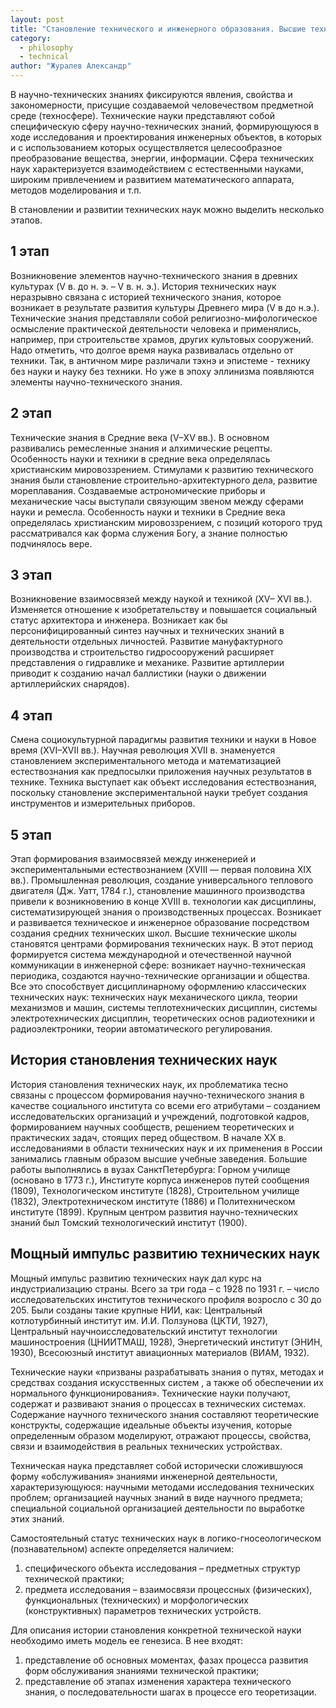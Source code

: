 ```yaml
---
layout: post
title: "Становление технического и инженерного образования. Высшие технические школы как центры формирования технических наук."
category:
  - philosophy
  - technical
author: "Журалев Александр"
---
```


В научно-технических знаниях фиксируются явления, свойства и
закономерности, присущие создаваемой человечеством предметной среде
(техносфере). Технические науки представляют собой специфическую сферу
научно-технических знаний, формирующуюся в ходе исследования и
проектирования инженерных объектов, в которых и с использованием
которых осуществляется целесообразное преобразование вещества, энергии,
информации. Сфера технических наук характеризуется взаимодействием с
естественными науками, широким привлечением и развитием
математического аппарата, методов моделирования и т.п.

В становлении и развитии технических наук можно выделить несколько
этапов.

## 1 этап
Возникновение элементов научно-технического знания в
древних культурах (V в. до н. э. – V в. н. э.). История технических наук
неразрывно связана с историей технического знания, которое возникает в
результате развития культуры Древнего мира (V в до н.э.). Технические
знания представляли собой религиозно-мифологическое осмысление
практической деятельности человека и применялись, например, при
строительстве храмов, других культовых сооружений. Надо отметить, что
долгое время наука развивалась отдельно от техники. Так, в античном мире
различали тэхнэ и эпистеме - технику без науки и науку без техники. Но уже
в эпоху эллинизма появляются элементы научно-технического знания.

## 2 этап
Технические знания в Средние века (V–XV вв.). В основном
развивались ремесленные знания и алхимические рецепты. Особенность науки
и техники в средние века определялась христианским мировоззрением.
Стимулами к развитию технического знания были становление строительно-архитектурного дела, развитие мореплавания. Создаваемые астрономические
приборы и механические часы выступали связующим звеном между сферами
науки и ремесла. Особенность науки и техники в Средние века определялась
христианским мировоззрением, с позиций которого труд рассматривался как
форма служения Богу, а знание полностью подчинялось вере.

## 3 этап
Возникновение взаимосвязей между наукой и техникой (XV–
XVI вв.). Изменяется отношение к изобретательству и повышается
социальный статус архитектора и инженера. Возникает как бы
персонифицированный синтез научных и технических знаний в деятельности
отдельных личностей. Развитие мануфактурного производства и
строительство гидросооружений расширяет представления о гидравлике и
механике. Развитие артиллерии приводит к созданию начал баллистики (науки
о движении артиллерийских снарядов).

## 4 этап
Смена социокультурной парадигмы развития техники и науки
в Новое время (XVI–XVII вв.). Научная революция XVII в. знаменуется
становлением экспериментального метода и математизацией естествознания
как предпосылки приложения научных результатов в технике. Техника
выступает как объект исследования естествознания, поскольку становление
экспериментальной науки требует создания инструментов и измерительных
приборов.

## 5 этап
Этап формирования взаимосвязей между инженерией и
экспериментальными естествознанием (XVIII — первая половина XIX вв.).
Промышленная революция, создание универсального теплового двигателя
(Дж. Уатт, 1784 г.), становление машинного производства привели к
возникновению в конце XVIII в. технологии как дисциплины,
систематизирующей знания о производственных процессах. Возникает и
развивается техническое и инженерное образование посредством создания
средних технических школ. Высшие технические школы становятся центрами
формирования технических наук. В этот период формируется система
международной и отечественной научной коммуникации в инженерной сфере:
возникает научно-техническая периодика, создаются научно-технические
организации и общества. Все это способствует дисциплинарному оформлению
классических технических наук: технических наук механического цикла,
теории механизмов и машин, системы теплотехнических дисциплин, системы
электротехнических дисциплин, теоретических основ радиотехники и
радиоэлектроники, теории автоматического регулирования.

## История становления технических наук
История становления технических наук, их проблематика тесно
связаны с процессом формирования научно-технического знания в качестве
социального института со всеми его атрибутами – созданием
исследовательских организаций и учреждений, подготовкой кадров,
формированием научных сообществ, решением теоретических и практических
задач, стоящих перед обществом. В начале XX в. исследованиями в области
технических наук и их применения в России занимались главным образом
высшие учебные заведения. Большие работы выполнялись в вузах СанктПетербурга: Горном училище (основано в 1773 г.), Институте корпуса
инженеров путей сообщения (1809), Технологическом институте (1828),
Строительном училище (1832), Электротехническом институте (1886) и
Политехническом институте (1899). Крупным центром развития научно-технических знаний был Томский технологический институт (1900).

## Мощный импульс развитию технических наук
Мощный импульс развитию технических наук дал курс на
индустриализацию страны. Всего за три года – с 1928 по 1931 г. – число
исследовательских институтов технического профиля возросло с 30 до 205.
Были созданы такие крупные НИИ, как: Центральный котлотурбинный
институт им. И.И. Ползунова (ЦКТИ, 1927), Центральный научноисследовательский институт технологии машиностроения (ЦНИИТМАШ,
1928), Энергетический институт (ЭНИН, 1930), Всесоюзный институт
авиационных материалов (ВИАМ, 1932).

Технические науки «призваны разрабатывать знания о путях, методах и
средствах создания искусственных систем , а также об обеспечении их
нормального функционирования». Технические науки получают, содержат и
развивают знания о процессах в технических системах. Содержание научного
технического знания составляют теоретические конструкты, содержащие
идеальные объекты изучения, которые определенным образом моделируют,
отражают процессы, свойства, связи и взаимодействия в реальных
технических устройствах.

Техническая наука представляет собой исторически сложившуюся
форму «обслуживания» знаниями инженерной деятельности,
характеризующуюся: научными методами исследования технических
проблем; организацией научных знаний в виде научного предмета;
специальной социальной организацией деятельности по выработке этих
знаний.

Самостоятельный статус технических наук в логико-гносеологическом
(познавательном) аспекте определяется наличием:
1. специфического объекта исследования – предметных структур технической практики;
2. предмета исследования – взаимосвязи процессных (физических), функциональных (технических) и морфологических (конструктивных) параметров технических устройств.

Для описания истории становления конкретной технической науки необходимо иметь модель ее генезиса.
В нее входят:
1. представление об основных моментах, фазах процесса развития форм обслуживания знаниями технической практики;
2. представление об этапах изменения характера технического знания, о последовательности шагах в процессе его теоретизации.
